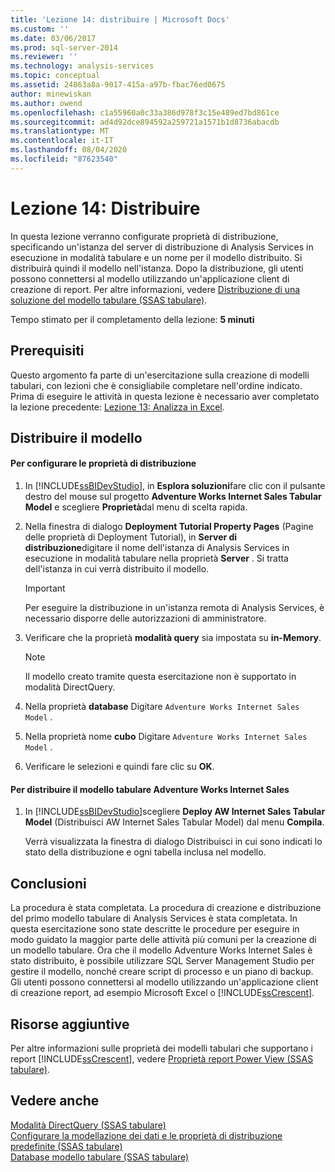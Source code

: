 ```yaml
---
title: 'Lezione 14: distribuire | Microsoft Docs'
ms.custom: ''
ms.date: 03/06/2017
ms.prod: sql-server-2014
ms.reviewer: ''
ms.technology: analysis-services
ms.topic: conceptual
ms.assetid: 24863a8a-9017-415a-a97b-fbac76ed0675
author: minewiskan
ms.author: owend
ms.openlocfilehash: c1a55960a0c33a386d978f3c15e489ed7bd861ce
ms.sourcegitcommit: ad4d92dce894592a259721a1571b1d8736abacdb
ms.translationtype: MT
ms.contentlocale: it-IT
ms.lasthandoff: 08/04/2020
ms.locfileid: "87623540"
---
```

# <a name="lesson-14-deploy"></a>Lezione 14: Distribuire
  In questa lezione verranno configurate proprietà di distribuzione, specificando un'istanza del server di distribuzione di Analysis Services in esecuzione in modalità tabulare e un nome per il modello distribuito. Si distribuirà quindi il modello nell'istanza. Dopo la distribuzione, gli utenti possono connettersi al modello utilizzando un'applicazione client di creazione di report. Per altre informazioni, vedere [Distribuzione di una soluzione del modello tabulare &#40;SSAS tabulare&#41;](tabular-models/tabular-model-solution-deployment-ssas-tabular.md).  
  
 Tempo stimato per il completamento della lezione: **5 minuti**  
  
## <a name="prerequisites"></a>Prerequisiti  
 Questo argomento fa parte di un'esercitazione sulla creazione di modelli tabulari, con lezioni che è consigliabile completare nell'ordine indicato. Prima di eseguire le attività in questa lezione è necessario aver completato la lezione precedente: [Lezione 13: Analizza in Excel](lesson-12-analyze-in-excel.md).  
  
## <a name="deploy-the-model"></a>Distribuire il modello  
  
#### <a name="to-configure-deployment-properties"></a>Per configurare le proprietà di distribuzione  
  
1.  In [!INCLUDE[ssBIDevStudio](../includes/ssbidevstudio-md.md)], in **Esplora soluzioni**fare clic con il pulsante destro del mouse sul progetto **Adventure Works Internet Sales Tabular Model** e scegliere **Proprietà**dal menu di scelta rapida.  
  
2.  Nella finestra di dialogo **Deployment Tutorial Property Pages** (Pagine delle proprietà di Deployment Tutorial), in **Server di distribuzione**digitare il nome dell'istanza di Analysis Services in esecuzione in modalità tabulare nella proprietà **Server** . Si tratta dell'istanza in cui verrà distribuito il modello.  
  
    > [!IMPORTANT]  
    >  Per eseguire la distribuzione in un'istanza remota di Analysis Services, è necessario disporre delle autorizzazioni di amministratore.  
  
3.  Verificare che la proprietà **modalità query** sia impostata su **in-Memory**.  
  
    > [!NOTE]  
    >  Il modello creato tramite questa esercitazione non è supportato in modalità DirectQuery.  
  
4.  Nella proprietà **database** Digitare `Adventure Works Internet Sales Model` .  
  
5.  Nella proprietà nome **cubo** Digitare `Adventure Works Internet Sales Model` .  
  
6.  Verificare le selezioni e quindi fare clic su **OK**.  
  
#### <a name="to-deploy-the-adventure-works-internet-sales-tabular-model"></a>Per distribuire il modello tabulare Adventure Works Internet Sales  
  
1.  In [!INCLUDE[ssBIDevStudio](../includes/ssbidevstudio-md.md)]scegliere **Deploy AW Internet Sales Tabular Model** (Distribuisci AW Internet Sales Tabular Model) dal menu **Compila**.  
  
     Verrà visualizzata la finestra di dialogo Distribuisci in cui sono indicati lo stato della distribuzione e ogni tabella inclusa nel modello.  
  
## <a name="conclusion"></a>Conclusioni  
 La procedura è stata completata. La procedura di creazione e distribuzione del primo modello tabulare di Analysis Services è stata completata. In questa esercitazione sono state descritte le procedure per eseguire in modo guidato la maggior parte delle attività più comuni per la creazione di un modello tabulare. Ora che il modello Adventure Works Internet Sales è stato distribuito, è possibile utilizzare SQL Server Management Studio per gestire il modello, nonché creare script di processo e un piano di backup. Gli utenti possono connettersi al modello utilizzando un'applicazione client di creazione report, ad esempio Microsoft Excel o [!INCLUDE[ssCrescent](../includes/sscrescent-md.md)].  
  
## <a name="additional-resources"></a>Risorse aggiuntive  
 Per altre informazioni sulle proprietà dei modelli tabulari che supportano i report [!INCLUDE[ssCrescent](../includes/sscrescent-md.md)], vedere [Proprietà report Power View &#40;SSAS tabulare&#41;](tabular-models/properties-ssas-tabular.md).  
  
## <a name="see-also"></a>Vedere anche  
 [Modalità DirectQuery &#40;SSAS tabulare&#41;](tabular-models/directquery-mode-ssas-tabular.md)   
 [Configurare la modellazione dei dati e le proprietà di distribuzione predefinite &#40;SSAS tabulare&#41;](tabular-models/configure-default-data-modeling-and-deployment-properties-ssas-tabular.md)   
 [Database modello tabulare &#40;SSAS tabulare&#41;](tabular-models/tabular-model-databases-ssas-tabular.md)  
  
  
